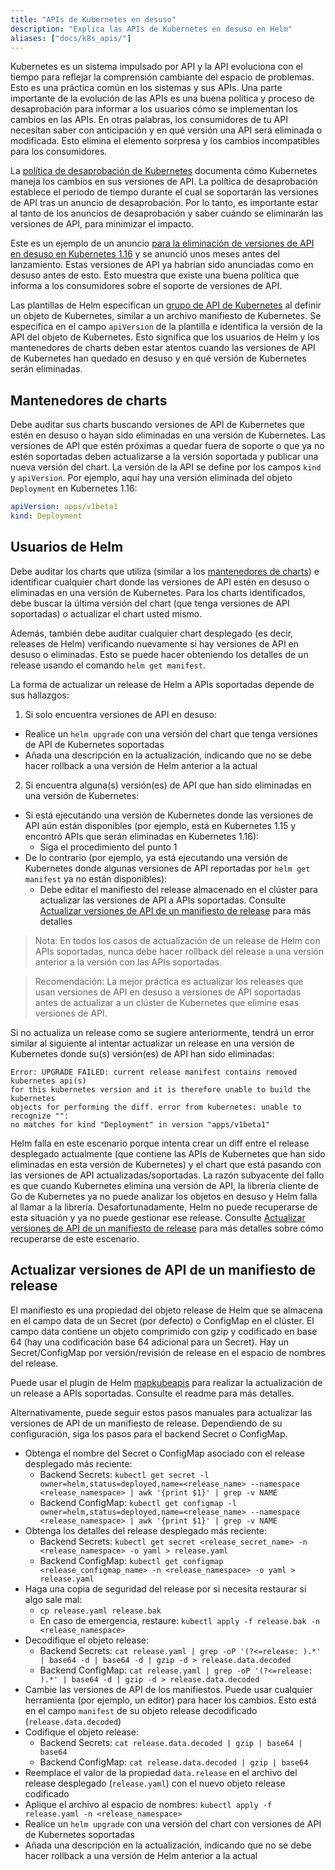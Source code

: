 ```yaml
---
title: "APIs de Kubernetes en desuso"
description: "Explica las APIs de Kubernetes en desuso en Helm"
aliases: ["docs/k8s_apis/"]
---
```


Kubernetes es un sistema impulsado por API y la API evoluciona con el tiempo para reflejar la comprensión cambiante del espacio de problemas. Esto es una práctica común en los sistemas y sus APIs. Una parte importante de la evolución de las APIs es una buena política y proceso de desaprobación para informar a los usuarios cómo se implementan los cambios en las APIs. En otras palabras, los consumidores de tu API necesitan saber con anticipación y en qué versión una API será eliminada o modificada. Esto elimina el elemento sorpresa y los cambios incompatibles para los consumidores.

La [política de desaprobación de Kubernetes](https://kubernetes.io/docs/reference/using-api/deprecation-policy/) documenta cómo Kubernetes maneja los cambios en sus versiones de API. La política de desaprobación establece el periodo de tiempo durante el cual se soportarán las versiones de API tras un anuncio de desaprobación. Por lo tanto, es importante estar al tanto de los anuncios de desaprobación y saber cuándo se eliminarán las versiones de API, para minimizar el impacto.

Este es un ejemplo de un anuncio [para la eliminación de versiones de API en desuso en Kubernetes 1.16](https://kubernetes.io/blog/2019/07/18/api-deprecations-in-1-16/) y se anunció unos meses antes del lanzamiento. Estas versiones de API ya habrían sido anunciadas como en desuso antes de esto. Esto muestra que existe una buena política que informa a los consumidores sobre el soporte de versiones de API.

Las plantillas de Helm especifican un [grupo de API de Kubernetes](https://kubernetes.io/docs/concepts/overview/kubernetes-api/#api-groups) al definir un objeto de Kubernetes, similar a un archivo manifiesto de Kubernetes. Se especifica en el campo `apiVersion` de la plantilla e identifica la versión de la API del objeto de Kubernetes. Esto significa que los usuarios de Helm y los mantenedores de charts deben estar atentos cuando las versiones de API de Kubernetes han quedado en desuso y en qué versión de Kubernetes serán eliminadas.

## Mantenedores de charts

Debe auditar sus charts buscando versiones de API de Kubernetes que estén en desuso o hayan sido eliminadas en una versión de Kubernetes. Las versiones de API que estén próximas a quedar fuera de soporte o que ya no estén soportadas deben actualizarse a la versión soportada y publicar una nueva versión del chart. La versión de la API se define por los campos `kind` y `apiVersion`. Por ejemplo, aquí hay una versión eliminada del objeto `Deployment` en Kubernetes 1.16:

```yaml
apiVersion: apps/v1beta1
kind: Deployment
```

## Usuarios de Helm

Debe auditar los charts que utiliza (similar a los [mantenedores de charts](#chart-maintainers)) e identificar cualquier chart donde las versiones de API estén en desuso o eliminadas en una versión de Kubernetes. Para los charts identificados, debe buscar la última versión del chart (que tenga versiones de API soportadas) o actualizar el chart usted mismo.

Además, también debe auditar cualquier chart desplegado (es decir, releases de Helm) verificando nuevamente si hay versiones de API en desuso o eliminadas. Esto se puede hacer obteniendo los detalles de un release usando el comando `helm get manifest`.

La forma de actualizar un release de Helm a APIs soportadas depende de sus hallazgos:

1. Si solo encuentra versiones de API en desuso:
  - Realice un `helm upgrade` con una versión del chart que tenga versiones de API de Kubernetes soportadas
  - Añada una descripción en la actualización, indicando que no se debe hacer rollback a una versión de Helm anterior a la actual
2. Si encuentra alguna(s) versión(es) de API que han sido eliminadas en una versión de Kubernetes:
  - Si está ejecutando una versión de Kubernetes donde las versiones de API aún están disponibles (por ejemplo, está en Kubernetes 1.15 y encontró APIs que serán eliminadas en Kubernetes 1.16):
    - Siga el procedimiento del punto 1
  - De lo contrario (por ejemplo, ya está ejecutando una versión de Kubernetes donde algunas versiones de API reportadas por `helm get manifest` ya no están disponibles):
    - Debe editar el manifiesto del release almacenado en el clúster para actualizar las versiones de API a APIs soportadas. Consulte [Actualizar versiones de API de un manifiesto de release](#actualizar-versiones-de-api-de-un-manifiesto-de-release) para más detalles

> Nota: En todos los casos de actualización de un release de Helm con APIs soportadas, nunca debe hacer rollback del release a una versión anterior a la versión con las APIs soportadas.

> Recomendación: La mejor práctica es actualizar los releases que usan versiones de API en desuso a versiones de API soportadas antes de actualizar a un clúster de Kubernetes que elimine esas versiones de API.

Si no actualiza un release como se sugiere anteriormente, tendrá un error similar al siguiente al intentar actualizar un release en una versión de Kubernetes donde su(s) versión(es) de API han sido eliminadas:

```
Error: UPGRADE FAILED: current release manifest contains removed kubernetes api(s)
for this kubernetes version and it is therefore unable to build the kubernetes
objects for performing the diff. error from kubernetes: unable to recognize "":
no matches for kind "Deployment" in version "apps/v1beta1"
```

Helm falla en este escenario porque intenta crear un diff entre el release desplegado actualmente (que contiene las APIs de Kubernetes que han sido eliminadas en esta versión de Kubernetes) y el chart que está pasando con las versiones de API actualizadas/soportadas. La razón subyacente del fallo es que cuando Kubernetes elimina una versión de API, la librería cliente de Go de Kubernetes ya no puede analizar los objetos en desuso y Helm falla al llamar a la librería. Desafortunadamente, Helm no puede recuperarse de esta situación y ya no puede gestionar ese release. Consulte [Actualizar versiones de API de un manifiesto de release](#actualizar-versiones-de-api-de-un-manifiesto-de-release) para más detalles sobre cómo recuperarse de este escenario.

## Actualizar versiones de API de un manifiesto de release

El manifiesto es una propiedad del objeto release de Helm que se almacena en el campo data de un Secret (por defecto) o ConfigMap en el clúster. El campo data contiene un objeto comprimido con gzip y codificado en base 64 (hay una codificación base 64 adicional para un Secret). Hay un Secret/ConfigMap por versión/revisión de release en el espacio de nombres del release.

Puede usar el plugin de Helm [mapkubeapis](https://github.com/helm/helm-mapkubeapis) para realizar la actualización de un release a APIs soportadas. Consulte el readme para más detalles.

Alternativamente, puede seguir estos pasos manuales para actualizar las versiones de API de un manifiesto de release. Dependiendo de su configuración, siga los pasos para el backend Secret o ConfigMap.

- Obtenga el nombre del Secret o ConfigMap asociado con el release desplegado más reciente:
  - Backend Secrets: `kubectl get secret -l owner=helm,status=deployed,name=<release_name> --namespace <release_namespace> | awk '{print $1}' | grep -v NAME`
  - Backend ConfigMap: `kubectl get configmap -l owner=helm,status=deployed,name=<release_name> --namespace <release_namespace> | awk '{print $1}' | grep -v NAME`
- Obtenga los detalles del release desplegado más reciente:
  - Backend Secrets: `kubectl get secret <release_secret_name> -n <release_namespace> -o yaml > release.yaml`
  - Backend ConfigMap: `kubectl get configmap <release_configmap_name> -n <release_namespace> -o yaml > release.yaml`
- Haga una copia de seguridad del release por si necesita restaurar si algo sale mal:
  - `cp release.yaml release.bak`
  - En caso de emergencia, restaure: `kubectl apply -f release.bak -n <release_namespace>`
- Decodifique el objeto release:
  - Backend Secrets: `cat release.yaml | grep -oP '(?<=release: ).*' | base64 -d | base64 -d | gzip -d > release.data.decoded`
  - Backend ConfigMap: `cat release.yaml | grep -oP '(?<=release: ).*' | base64 -d | gzip -d > release.data.decoded`
- Cambie las versiones de API de los manifiestos. Puede usar cualquier herramienta (por ejemplo, un editor) para hacer los cambios. Esto está en el campo `manifest` de su objeto release decodificado (`release.data.decoded`)
- Codifique el objeto release:
  - Backend Secrets: `cat release.data.decoded | gzip | base64 | base64`
  - Backend ConfigMap: `cat release.data.decoded | gzip | base64`
- Reemplace el valor de la propiedad `data.release` en el archivo del release desplegado (`release.yaml`) con el nuevo objeto release codificado
- Aplique el archivo al espacio de nombres: `kubectl apply -f release.yaml -n <release_namespace>`
- Realice un `helm upgrade` con una versión del chart con versiones de API de Kubernetes soportadas
- Añada una descripción en la actualización, indicando que no se debe hacer rollback a una versión de Helm anterior a la actual 
